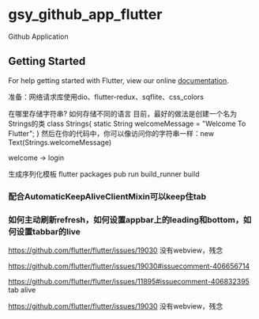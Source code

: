 # gsy_github_app_flutter

Github Application

## Getting Started

For help getting started with Flutter, view our online
[documentation](https://flutter.io/).


准备：网络请求库使用dio、flutter-redux、sqflite、css_colors


在哪里存储字符串? 如何存储不同的语言
目前，最好的做法是创建一个名为Strings的类
class Strings{
  static String welcomeMessage = "Welcome To Flutter";
}
然后在你的代码中，你可以像访问你的字符串一样：new Text(Strings.welcomeMessage)

welcome -> login

生成序列化模板
flutter packages pub run build_runner build

### 配合AutomaticKeepAliveClientMixin可以keep住tab

### 如何主动刷新refresh，如何设置appbar上的leading和bottom，如何设置tabbar的live

https://github.com/flutter/flutter/issues/19030 没有webview，残念

https://github.com/flutter/flutter/issues/19030#issuecomment-406656714

https://github.com/flutter/flutter/issues/11895#issuecomment-406832395 tab alive

https://github.com/flutter/flutter/issues/19030 没有webview，残念